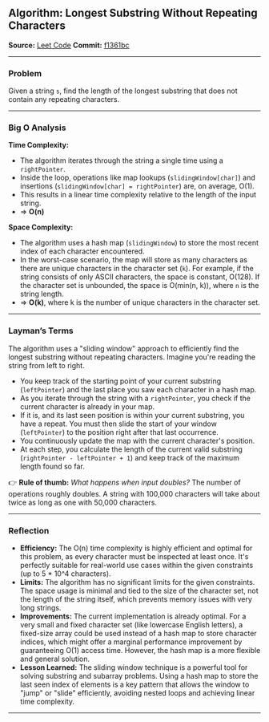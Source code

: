 ## Algorithm: Longest Substring Without Repeating Characters

**Source:** [Leet Code](https://leetcode.com/problems/longest-substring-without-repeating-characters)
**Commit:** [f1361bc](https://github.com/josimar-silva/kaizen/commit/f1361bc3e08f9c6d3374046bee4fce423893eaec)

---

### Problem
Given a string `s`, find the length of the longest substring that does not contain any repeating characters.

---

### Big O Analysis

**Time Complexity:**
- The algorithm iterates through the string a single time using a `rightPointer`.
- Inside the loop, operations like map lookups (`slidingWindow[char]`) and insertions (`slidingWindow[char] = rightPointer`) are, on average, O(1).
- This results in a linear time complexity relative to the length of the input string.
- ⇒ **O(n)**

**Space Complexity:**
- The algorithm uses a hash map (`slidingWindow`) to store the most recent index of each character encountered.
- In the worst-case scenario, the map will store as many characters as there are unique characters in the character set (`k`). For example, if the string consists of only ASCII characters, the space is constant, O(128). If the character set is unbounded, the space is O(min(n, k)), where `n` is the string length.
- ⇒ **O(k)**, where k is the number of unique characters in the character set.

---

### Layman’s Terms

The algorithm uses a "sliding window" approach to efficiently find the longest substring without repeating characters. Imagine you're reading the string from left to right.

- You keep track of the starting point of your current substring (`leftPointer`) and the last place you saw each character in a hash map.
- As you iterate through the string with a `rightPointer`, you check if the current character is already in your map.
- If it is, and its last seen position is within your current substring, you have a repeat. You must then slide the start of your window (`leftPointer`) to the position right after that last occurrence.
- You continuously update the map with the current character's position.
- At each step, you calculate the length of the current valid substring (`rightPointer - leftPointer + 1`) and keep track of the maximum length found so far.

👉 **Rule of thumb:** *What happens when input doubles?* The number of operations roughly doubles. A string with 100,000 characters will take about twice as long as one with 50,000 characters.

---

### Reflection

- **Efficiency:** The O(n) time complexity is highly efficient and optimal for this problem, as every character must be inspected at least once. It's perfectly suitable for real-world use cases within the given constraints (up to 5 * 10^4 characters).
- **Limits:** The algorithm has no significant limits for the given constraints. The space usage is minimal and tied to the size of the character set, not the length of the string itself, which prevents memory issues with very long strings.
- **Improvements:** The current implementation is already optimal. For a very small and fixed character set (like lowercase English letters), a fixed-size array could be used instead of a hash map to store character indices, which might offer a marginal performance improvement by guaranteeing O(1) access time. However, the hash map is a more flexible and general solution.
- **Lesson Learned:** The sliding window technique is a powerful tool for solving substring and subarray problems. Using a hash map to store the last seen index of elements is a key pattern that allows the window to "jump" or "slide" efficiently, avoiding nested loops and achieving linear time complexity.

---
